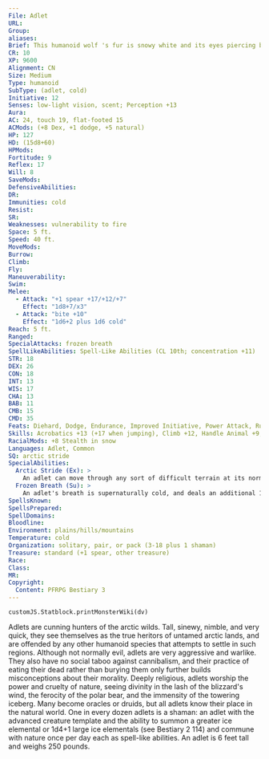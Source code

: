 ```yaml
---
File: Adlet
URL: 
Group: 
aliases: 
Brief: This humanoid wolf 's fur is snowy white and its eyes piercing blue; it grips an ornate spear in its fist.
CR: 10
XP: 9600
Alignment: CN
Size: Medium
Type: humanoid
SubType: (adlet, cold)
Initiative: 12
Senses: low-light vision, scent; Perception +13
Aura: 
AC: 24, touch 19, flat-footed 15
ACMods: (+8 Dex, +1 dodge, +5 natural)
HP: 127
HD: (15d8+60)
HPMods: 
Fortitude: 9
Reflex: 17
Will: 8
SaveMods: 
DefensiveAbilities: 
DR: 
Immunities: cold
Resist: 
SR: 
Weaknesses: vulnerability to fire
Space: 5 ft.
Speed: 40 ft.
MoveMods: 
Burrow: 
Climb: 
Fly: 
Maneuverability: 
Swim: 
Melee: 
  - Attack: "+1 spear +17/+12/+7"
    Effect: "1d8+7/x3"
  - Attack: "bite +10"
    Effect: "1d6+2 plus 1d6 cold"
Reach: 5 ft.
Ranged: 
SpecialAttacks: frozen breath
SpellLikeAbilities: Spell-Like Abilities (CL 10th; concentration +11)  Constant-pass without trace  At Will-ray of frost  3/day-fog cloud, sleet storm  1/day-ice storm, wind walk (self only)
STR: 18
DEX: 26
CON: 18
INT: 13
WIS: 17
CHA: 13
BAB: 11
CMB: 15
CMD: 35
Feats: Diehard, Dodge, Endurance, Improved Initiative, Power Attack, Run, Self-Sufficient, Weapon Focus (spear)
Skills: Acrobatics +13 (+17 when jumping), Climb +12, Handle Animal +9, Heal +5, Perception +13, Stealth +13 (+21 in snow), Survival +20, Swim +9
RacialMods: +8 Stealth in snow
Languages: Adlet, Common
SQ: arctic stride
SpecialAbilities:
  Arctic Stride (Ex): >
    An adlet can move through any sort of difficult terrain at its normal speed while within arctic or snowy terrain. Magically altered terrain affects an adlet normally.
  Frozen Breath (Su): >
    An adlet's breath is supernaturally cold, and deals an additional 1d6 points of cold damage with its bite. Once every 1d4 rounds as a swift action, it can exhale, filling a 10-footradius spread around it with frigid air that deals 2d6 points of cold damage and staggers those in the area with numbing cold for 1d6 rounds. A DC 21 Fortitude save negates the staggered effect but not the cold damage.  The save DC is Constitution-based.
SpellsKnown: 
SpellsPrepared: 
SpellDomains: 
Bloodline: 
Environment: plains/hills/mountains
Temperature: cold
Organization: solitary, pair, or pack (3-18 plus 1 shaman)
Treasure: standard (+1 spear, other treasure)
Race: 
Class: 
MR: 
Copyright:
  Content: PFRPG Bestiary 3
---
```

```dataviewjs
customJS.Statblock.printMonsterWiki(dv)
```
Adlets are cunning hunters of the arctic wilds. Tall, sinewy, nimble, and very quick, they see themselves as the true heritors of untamed arctic lands, and are offended by any other humanoid species that attempts to settle in such regions. Although not normally evil, adlets are very aggressive and warlike. They also have no social taboo against cannibalism, and their practice of eating their dead rather than burying them only further builds misconceptions about their morality.  Deeply religious, adlets worship the power and cruelty of nature, seeing divinity in the lash of the blizzard's wind, the ferocity of the polar bear, and the immensity of the towering iceberg. Many become oracles or druids, but all adlets know their place in the natural world. One in every dozen adlets is a shaman: an adlet with the advanced creature template and the ability to summon a greater ice elemental or 1d4+1 large ice elementals (see Bestiary 2 114) and commune with nature once per day each as spell-like abilities.  An adlet is 6 feet tall and weighs 250 pounds.
